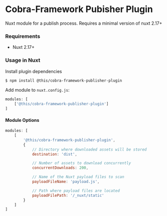# Cobra-Framework Pubisher Plugin
Nuxt module for a publish process. Requires a minimal version of nuxt 2.17+

### Requirements
- Nuxt 2.17+

### Usage in Nuxt

Install plugin dependencies

```bash
$ npm install @this/cobra-framework-publisher-plugin
```

Add module to `nuxt.config.js`:

```js
modules: [
    ['@this/cobra-framework-publisher-plugin']
]
```

#### Module Options

```js
modules: [
    [
        '@this/cobra-framework-publisher-plugin',
        {
            // Directory where downloaded assets will be stored
            destination: 'dist',

            // Number of assets to download concurrently
            concurrentDownloads: 200,

            // Name of the Nuxt payload files to scan
            payloadFileName: 'payload.js',

            // Path where payload files are located
            payloadFilePath: '/_nuxt/static'
        }
    ]
]
```
